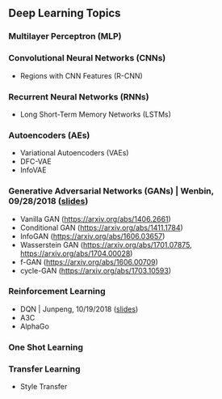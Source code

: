 ## Deep Learning Topics

### Multilayer Perceptron (MLP)

### Convolutional Neural Networks (CNNs)

- Regions with CNN Features (R-CNN)

### Recurrent Neural Networks (RNNs)

- Long Short-Term Memory Networks (LSTMs)

### Autoencoders (AEs)

- Variational Autoencoders (VAEs)
- DFC-VAE
- InfoVAE

### Generative Adversarial Networks (GANs) | Wenbin, 09/28/2018 ([slides](assets/slides/GANs.pptx))

- Vanilla GAN (<https://arxiv.org/abs/1406.2661>)
- Conditional GAN (<https://arxiv.org/abs/1411.1784>)
- InfoGAN (<https://arxiv.org/abs/1606.03657>)
- Wasserstein GAN (<https://arxiv.org/abs/1701.07875>, <https://arxiv.org/abs/1704.00028>)
- f-GAN (<https://arxiv.org/abs/1606.00709>)
- cycle-GAN (<https://arxiv.org/abs/1703.10593>)

### Reinforcement Learning

- DQN \| Junpeng, 10/19/2018 ([slides](assets/slides/dqnviz_lab.pdf))
- A3C
- AlphaGo

### One Shot Learning

### Transfer Learning

- Style Transfer
